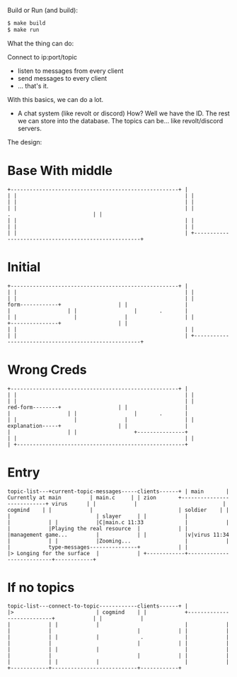 Build or Run (and build):

```bash
$ make build
$ make run
```


What the thing can do:

Connect to ip:port/topic
- listen to messages from every client
- send messages to every client
- ... that's it.


With this basics, we can do a lot.
- A chat system (like revolt or discord)
How? Well we have the ID. The rest we can store into the database.
The topics can be... like revolt/discord servers.


The design:

# Base With middle
`
+-----------------------------------------------------+
|                                                     |
|                                                     |
|                                                     |
|                                                     |
|                                                     |
|                                                     |
|                          .                          |
|                                                     |
|                                                     |
|                                                     |
|                                                     |
|                                                     |
|                                                     |
+-----------------------------------------------------+
`
# Initial
`
+-----------------------------------------------------+
|                                                     |
|                                                     |
|                                                     |
|                                                     |
|                  form------------+                  |
|                  |               |                  |
|                  |       .       |                  |
|                  |               |                  |
|                  +---------------+                  |
|                                                     |
|                                                     |
|                                                     |
|                                                     |
+-----------------------------------------------------+
`
# Wrong Creds
`
+-----------------------------------------------------+
|                                                     |
|                                                     |
|                                                     |
|                                                     |
|                  red-form--------+                  |
|                  |               |                  |
|                  |       .       |                  |
|                  |               |                  |
|                  explanation-----+                  |
|                  |               |                  |
|                  +---------------+                  |
|                                                     |
|                                                     |
+-----------------------------------------------------+
`
# Entry
`
topic-list---+current-topic-messages-----clients------+
| main       | Currently at main         | main.c     |
| zion       +---------------------------+ virus      |
|            |                           | cogmind    |
|            |                           | soldier    |
|            |                           | slayer     |
|            |                           |            |
|            |C|main.c 11:33             |            |
|            |Playing the real resource  |            |
|            |management game...         |            |
|            |v|virus 11:34              |            |
|            |Zooming...                 |            |
|            type-messages---------------+            |
|            |> Longing for the surface  |            |
+------------+---------------------------+------------+
`
# If no topics
`
topic-list---connect-to-topic------------clients------+
|            |>                          | cogmind    |
|            +---------------------------+            |
|            |                           |            |
|            |                           |            |
|            |                           |            |
|            |                           |            |
|            |             .             |            |
|            |                           |            |
|            |                           |            |
|            |                           |            |
|            |                           |            |
|            |                           |            |
|            |                           |            |
+------------+---------------------------+------------+
`

